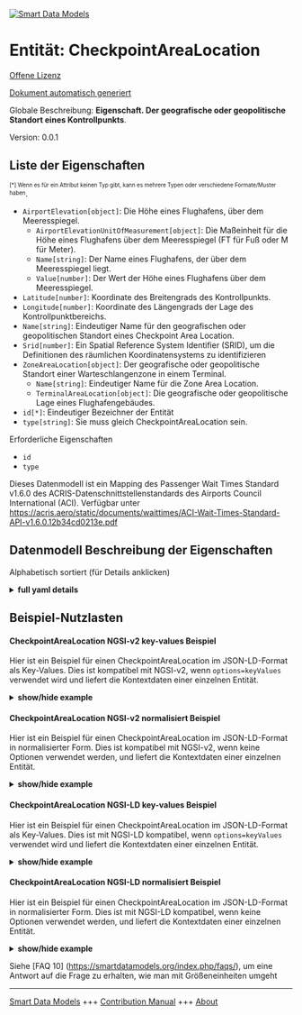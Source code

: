 <!-- 10-Header -->  
[![Smart Data Models](https://smartdatamodels.org/wp-content/uploads/2022/01/SmartDataModels_logo.png "Logo")](https://smartdatamodels.org)  
Entität: CheckpointAreaLocation  
===============================<!-- /10-Header -->  
<!-- 15-License -->  
[Offene Lizenz](https://github.com/smart-data-models//dataModel.ACRIS/blob/master/CheckpointAreaLocation/LICENSE.md)  
[Dokument automatisch generiert](https://docs.google.com/presentation/d/e/2PACX-1vTs-Ng5dIAwkg91oTTUdt8ua7woBXhPnwavZ0FxgR8BsAI_Ek3C5q97Nd94HS8KhP-r_quD4H0fgyt3/pub?start=false&loop=false&delayms=3000#slide=id.gb715ace035_0_60)  
<!-- /15-License -->  
<!-- 20-Description -->  
Globale Beschreibung: **Eigenschaft. Der geografische oder geopolitische Standort eines Kontrollpunkts**.  
Version: 0.0.1  
<!-- /20-Description -->  
<!-- 30-PropertiesList -->  

## Liste der Eigenschaften  

<sup><sub>[*] Wenn es für ein Attribut keinen Typ gibt, kann es mehrere Typen oder verschiedene Formate/Muster haben</sub></sup>.  
- `AirportElevation[object]`: Die Höhe eines Flughafens, über dem Meeresspiegel.  	- `AirportElevationUnitOfMeasurement[object]`: Die Maßeinheit für die Höhe eines Flughafens über dem Meeresspiegel (FT für Fuß oder M für Meter).    
	- `Name[string]`: Der Name eines Flughafens, der über dem Meeresspiegel liegt.    
	- `Value[number]`: Der Wert der Höhe eines Flughafens über dem Meeresspiegel.    
- `Latitude[number]`: Koordinate des Breitengrads des Kontrollpunkts.  - `Longitude[number]`: Koordinate des Längengrads der Lage des Kontrollpunktbereichs.  - `Name[string]`: Eindeutiger Name für den geografischen oder geopolitischen Standort eines Checkpoint Area Location.  - `Srid[number]`: Ein Spatial Reference System Identifier (SRID), um die Definitionen des räumlichen Koordinatensystems zu identifizieren  - `ZoneAreaLocation[object]`: Der geografische oder geopolitische Standort einer Warteschlangenzone in einem Terminal.  	- `Name[string]`: Eindeutiger Name für die Zone Area Location.    
	- `TerminalAreaLocation[object]`: Die geografische oder geopolitische Lage eines Flughafengebäudes.    
- `id[*]`: Eindeutiger Bezeichner der Entität  - `type[string]`: Sie muss gleich CheckpointAreaLocation sein.  <!-- /30-PropertiesList -->  
<!-- 35-RequiredProperties -->  
Erforderliche Eigenschaften  
- `id`  - `type`  <!-- /35-RequiredProperties -->  
<!-- 40-RequiredProperties -->  
Dieses Datenmodell ist ein Mapping des Passenger Wait Times Standard v1.6.0 des ACRIS-Datenschnittstellenstandards des Airports Council International (ACI). Verfügbar unter https://acris.aero/static/documents/waittimes/ACI-Wait-Times-Standard-API-v1.6.0.12b34cd0213e.pdf  
<!-- /40-RequiredProperties -->  
<!-- 50-DataModelHeader -->  
## Datenmodell Beschreibung der Eigenschaften  
Alphabetisch sortiert (für Details anklicken)  
<!-- /50-DataModelHeader -->  
<!-- 60-ModelYaml -->  
<details><summary><strong>full yaml details</strong></summary>    
```yaml  
CheckpointAreaLocation:    
  description: Property. The geospatial or geopolitical location of a Checkpoint.    
  properties:    
    AirportElevation:    
      description: 'The height of an Airport, above sea level.'    
      properties:    
        AirportElevationUnitOfMeasurement:    
          description: The unit of measure of the height of an Airport above sea level (FT for foot or M for metre).    
          properties:    
            Name:    
              description: The name of the unit of measure for an Airport elevation above sea level.    
              type: string    
              x-ngsi:    
                type: Property    
          type: object    
          x-ngsi:    
            type: Property    
        Name:    
          description: The name of an Airport elevation above sea level.    
          type: string    
          x-ngsi:    
            type: Property    
        Value:    
          description: The value of an Airport elevation above sea level.    
          type: number    
          x-ngsi:    
            type: Property    
      type: object    
      x-ngsi:    
        type: Property    
    Latitude:    
      description: Coordinate of the latitude of the checkpoint area location.    
      type: number    
      x-ngsi:    
        type: Property    
    Longitude:    
      description: Coordinate of the longitude of the checkpoint area location.    
      type: number    
      x-ngsi:    
        type: Property    
    Name:    
      description: Unique name for geospatial or geopolitical location of a Checkpoint Area Location.    
      type: string    
      x-ngsi:    
        type: Property    
    Srid:    
      description: 'A Spatial Reference System Identifier (SRID), to identify the spatial coordinate system definitions'    
      type: number    
      x-ngsi:    
        type: Property    
    ZoneAreaLocation:    
      description: The geospatial or geopolitical location of a Queuing Zone in a Terminal.    
      properties:    
        Name:    
          description: Unique name for the Zone Area Location.    
          type: string    
          x-ngsi:    
            type: Property    
        TerminalAreaLocation:    
          description: The geospatial or geopolitical location of an Airport Terminal building.    
          properties:    
            AirportLocation:    
              description: The geospatial or geopolitical location of an Airport.    
              properties:    
                Latitude:    
                  description: Coordinate for latitude of the Airport.    
                  type: number    
                  x-ngsi:    
                    type: Property    
                Longitude:    
                  description: Coordinate for longitude of the Airport.    
                  type: number    
                  x-ngsi:    
                    type: Property    
                Name:    
                  description: Unique name for the Airport Location.    
                  type: string    
                  x-ngsi:    
                    type: Property    
                Srid:    
                  description: 'A Spatial Reference System Identifier (SRID), to identify the spatial coordinate system definitions.'    
                  type: integer    
                  x-ngsi:    
                    type: Property    
              type: object    
              x-ngsi:    
                type: Property    
            Name:    
              description: Unique name for the Terminal Area Location.    
              type: string    
              x-ngsi:    
                type: Property    
          type: object    
          x-ngsi:    
            type: Property    
      type: object    
      x-ngsi:    
        type: Property    
    id:    
      anyOf:    
        - description: Identifier format of any NGSI entity    
          maxLength: 256    
          minLength: 1    
          pattern: ^[\w\-\.\{\}\$\+\*\[\]`|~^@!,:\\]+$    
          type: string    
          x-ngsi:    
            type: Property    
        - description: Identifier format of any NGSI entity    
          format: uri    
          type: string    
          x-ngsi:    
            type: Property    
      description: Unique identifier of the entity    
      x-ngsi:    
        type: Property    
    type:    
      description: It must be equal to CheckpointAreaLocation.    
      enum:    
        - CheckpointAreaLocation    
      type: string    
      x-ngsi:    
        type: Property    
  required:    
    - id    
    - type    
  type: object    
  x-derived-from: https://acris.aero/static/documents/waittimes/ACI-Wait-Times-API-Specification-v1.6.0.1c4ec122da9a.yaml    
  x-disclaimer: 'Redistribution and use in source and binary forms, with or without modification, are permitted  provided that the license conditions are met. Copyleft (c) 2022 Contributors to Smart Data Models Program'    
  x-license-url: https://github.com/smart-data-models/dataModel.ACRIS/blob/master/CheckpointAreaLocation/LICENSE.md    
  x-model-schema: https://smart-data-models.github.io/dataModel.ACRIS/CheckpointAreaLocation/schema.json    
  x-model-tags: ACRIS    
  x-version: 0.0.1    
```  
</details>    
<!-- /60-ModelYaml -->  
<!-- 70-MiddleNotes -->  
<!-- /70-MiddleNotes -->  
<!-- 80-Examples -->  
## Beispiel-Nutzlasten  
#### CheckpointAreaLocation NGSI-v2 key-values Beispiel  
Hier ist ein Beispiel für einen CheckpointAreaLocation im JSON-LD-Format als Key-Values. Dies ist kompatibel mit NGSI-v2, wenn `options=keyValues` verwendet wird und liefert die Kontextdaten einer einzelnen Entität.  
<details><summary><strong>show/hide example</strong></summary>    
```json  
{  
  "id": "urn:ngsi-ld:CheckpointAreaLocation:id:BLBC:14665623",  
  "type": "CheckpointAreaLocation",  
  "Latitude": 40.42,  
  "Longitude": 3.708,  
  "Name": "As since dream public analysis clear one. Federal skill term court.",  
  "Srid": 4326,  
  "AirportElevation": {  
    "Name": "",  
    "Value": 777.7,  
    "AirportElevationUnitOfMeasurement": {  
      "Name": "Meters"  
    }  
  },  
  "ZoneAreaLocation": {  
    "Name": "",  
    "TerminalAreaLocation": {  
      "Name": "",  
      "AirportLocation": {  
        "Latitude": 40.42,  
        "Longitude": 3.708,  
        "Name": "Barajas",  
        "Srid": 4326  
      }  
    }  
  }  
}  
```  
</details>  
#### CheckpointAreaLocation NGSI-v2 normalisiert Beispiel  
Hier ist ein Beispiel für einen CheckpointAreaLocation im JSON-LD-Format in normalisierter Form. Dies ist kompatibel mit NGSI-v2, wenn keine Optionen verwendet werden, und liefert die Kontextdaten einer einzelnen Entität.  
<details><summary><strong>show/hide example</strong></summary>    
```json  
{  
    "id": "urn:ngsi-ld:CheckpointAreaLocation:id:KSRW:92816613",  
    "type": "CheckpointAreaLocation",  
    "Latitude": {  
        "type": "Number",  
        "value": 2.4  
    },  
    "Longitude": {  
        "type": "Number",  
        "value": 5.3  
    },  
    "Name": {  
        "type": "Text",  
        "value": ""  
    },  
    "Srid": {  
        "type": "Number",  
        "value": 4326  
    },  
    "AirportElevation": {  
        "type": "StructuredValue",  
        "value": {  
            "Name": "",  
            "Value": 487.8,  
            "AirportElevationUnitOfMeasurement": {  
                "Name": "Meters"  
            }  
        }  
    },  
    "ZoneAreaLocation": {  
        "type": "StructuredValue",  
        "value": {  
            "Name": "",  
            "TerminalAreaLocation": {  
                "Name": "Madrid",  
                "AirportLocation": {  
                    "Latitude": 40.41,  
                    "Longitude": 3.70,  
                    "Name": "",  
                    "Srid": 662  
                }  
            }  
        }  
    }  
}  
```  
</details>  
#### CheckpointAreaLocation NGSI-LD key-values Beispiel  
Hier ist ein Beispiel für einen CheckpointAreaLocation im JSON-LD-Format als Key-Values. Dies ist mit NGSI-LD kompatibel, wenn `options=keyValues` verwendet wird und liefert die Kontextdaten einer einzelnen Entität.  
<details><summary><strong>show/hide example</strong></summary>    
```json  
{  
  "id": "urn:ngsi-ld:CheckpointAreaLocation:id:BLBC:14665623",  
  "type": "CheckpointAreaLocation",  
  "Latitude": 40.42,  
  "Longitude": 3.708,  
  "Name": "As since dream public analysis clear one. Federal skill term court.",  
  "Srid": 4326,  
  "AirportElevation": {  
    "Name": "",  
    "Value": 777.7,  
    "AirportElevationUnitOfMeasurement": {  
      "Name": "Meters"  
    }  
  },  
  "ZoneAreaLocation": {  
    "Name": "",  
    "TerminalAreaLocation": {  
      "Name": "",  
      "AirportLocation": {  
        "Latitude": 40.42,  
        "Longitude": 3.708,  
        "Name": "Barajas",  
        "Srid": 4326  
      }  
    }  
  },  
  "@context": [  
    "https://raw.githubusercontent.com/smart-data-models/dataModel.ACRIS/master/context.jsonld"  
  ]  
}  
```  
</details>  
#### CheckpointAreaLocation NGSI-LD normalisiert Beispiel  
Hier ist ein Beispiel für einen CheckpointAreaLocation im JSON-LD-Format in normalisierter Form. Dies ist mit NGSI-LD kompatibel, wenn keine Optionen verwendet werden, und liefert die Kontextdaten einer einzelnen Entität.  
<details><summary><strong>show/hide example</strong></summary>    
```json  
{  
    "id": "urn:ngsi-ld:CheckpointAreaLocation:id:KSRW:92816613",  
    "type": "CheckpointAreaLocation",  
    "Latitude": {  
        "type": "Property",  
        "value": 40.42  
    },  
    "Longitude": {  
        "type": "Property",  
        "value": 3.708  
    },  
    "Name": {  
        "type": "Property",  
        "value": "Madrid"  
    },  
    "Srid": {  
        "type": "Property",  
        "value": 4326  
    },  
    "AirportElevation": {  
        "type": "Property",  
        "value": {  
            "Name": "",  
            "Value": 487.8,  
            "AirportElevationUnitOfMeasurement": {  
                "Name": "Meters"  
            }  
        }  
    },  
    "ZoneAreaLocation": {  
        "type": "Property",  
        "value": {  
            "Name": "",  
            "TerminalAreaLocation": {  
                "Name": "Madrid",  
                "AirportLocation": {  
                    "Latitude": 40.42,  
                    "Longitude": 3.708,  
                    "Name": "",  
                    "Srid": 4326  
                }  
            }  
        }  
    },  
    "@context": [  
        "https://raw.githubusercontent.com/smart-data-models/dataModel.ACRIS/master/context.jsonld"  
    ]  
}  
```  
</details><!-- /80-Examples -->  
<!-- 90-FooterNotes -->  
<!-- /90-FooterNotes -->  
<!-- 95-Units -->  
Siehe [FAQ 10] (https://smartdatamodels.org/index.php/faqs/), um eine Antwort auf die Frage zu erhalten, wie man mit Größeneinheiten umgeht  
<!-- /95-Units -->  
<!-- 97-LastFooter -->  
---  
[Smart Data Models](https://smartdatamodels.org) +++ [Contribution Manual](https://bit.ly/contribution_manual) +++ [About](https://bit.ly/Introduction_SDM)<!-- /97-LastFooter -->  
